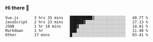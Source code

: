 ### Hi there 👋

<!--
**hjklink/hjklink** is a ✨ _special_ ✨ repository because its `README.md` (this file) appears on your GitHub profile.

Here are some ideas to get you started:

- 🔭 I’m currently working on ...
- 🌱 I’m currently learning ...
- 👯 I’m looking to collaborate on ...
- 🤔 I’m looking for help with ...
- 💬 Ask me about ...
- 📫 How to reach me: ...
- 😄 Pronouns: ...
- ⚡ Fun fact: ...
-->


<!--START_SECTION:waka-->

```text
Vue.js       3 hrs 35 mins   ██████████▒░░░░░░░░░░░░░░   40.77 %
JavaScript   2 hrs 23 mins   ██████▓░░░░░░░░░░░░░░░░░░   27.13 %
JSON         1 hr 18 mins    ███▓░░░░░░░░░░░░░░░░░░░░░   14.81 %
Markdown     1 hr            ███░░░░░░░░░░░░░░░░░░░░░░   11.48 %
Other        17 mins         █░░░░░░░░░░░░░░░░░░░░░░░░   03.41 %
```

<!--END_SECTION:waka-->
